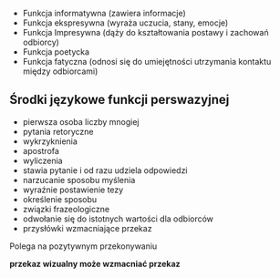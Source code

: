 
- Funkcja informatywna (zawiera informacje)
- Funkcja ekspresywna (wyraża uczucia, stany, emocje)
- Funkcja Impresywna (dąży do kształtowania postawy i zachowań odbiorcy)
- Funkcja poetycka 
- Funkcja fatyczna (odnosi się do umiejętności utrzymania kontaktu między odbiorcami)

## Środki językowe funkcji perswazyjnej
- pierwsza osoba liczby mnogiej
- pytania retoryczne
- wykrzyknienia
- apostrofa
- wyliczenia
- stawia pytanie i od razu udziela odpowiedzi
- narzucanie sposobu myślenia
- wyraźnie postawienie tezy
- określenie sposobu
- związki frazeologiczne
- odwołanie się do istotnych wartości dla odbiorców
- przysłówki wzmacniające przekaz

Polega na pozytywnym przekonywaniu

**przekaz wizualny może wzmacniać przekaz**

